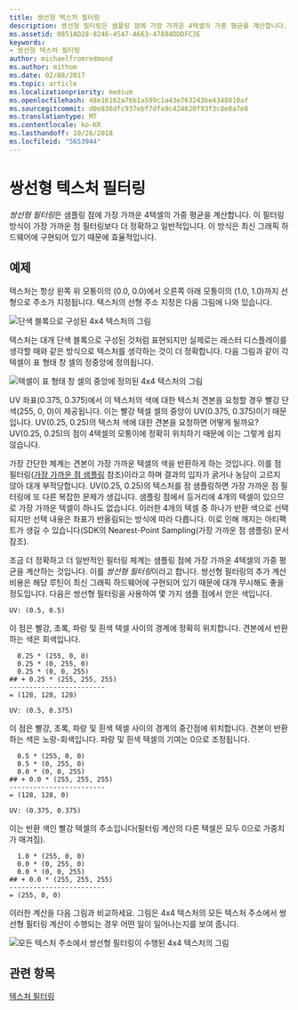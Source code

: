```yaml
---
title: 쌍선형 텍스처 필터링
description: 쌍선형 필터링은 샘플링 점에 가장 가까운 4텍셀의 가중 평균을 계산합니다.
ms.assetid: 0851AD28-8246-4547-A663-47884DDDFC3E
keywords:
- 쌍선형 텍스처 필터링
author: michaelfromredmond
ms.author: mithom
ms.date: 02/08/2017
ms.topic: article
ms.localizationpriority: medium
ms.openlocfilehash: 48e16162a76b1a599c1a43e763243be4348810af
ms.sourcegitcommit: d0e836dfc937ebf7dfa9c424620f93f3c8e0a7e8
ms.translationtype: MT
ms.contentlocale: ko-KR
ms.lasthandoff: 10/26/2018
ms.locfileid: "5653944"
---
```

# <a name="bilinear-texture-filtering"></a>쌍선형 텍스처 필터링


*쌍선형 필터링*은 샘플링 점에 가장 가까운 4텍셀의 가중 평균을 계산합니다. 이 필터링 방식이 가장 가까운 점 필터링보다 더 정확하고 일반적입니다. 이 방식은 최신 그래픽 하드웨어에 구현되어 있기 때문에 효율적입니다.


## <a name="span-idexamplespanspan-idexamplespanspan-idexamplespanexample"></a><span id="Example"></span><span id="example"></span><span id="EXAMPLE"></span>예제


텍스처는 항상 왼쪽 위 모퉁이의 (0.0, 0.0)에서 오른쪽 아래 모퉁이의 (1.0, 1.0)까지 선형으로 주소가 지정됩니다. 텍스처의 선형 주소 지정은 다음 그림에 나와 있습니다.

![단색 블록으로 구성된 4x4 텍스처의 그림](images/bilinear-fig7a.png)

텍스처는 대개 단색 블록으로 구성된 것처럼 표현되지만 실제로는 래스터 디스플레이를 생각할 때와 같은 방식으로 텍스처를 생각하는 것이 더 정확합니다. 다음 그림과 같이 각 텍셀이 표 형태 창 셀의 정중앙에 정의됩니다.

![텍셀이 표 형태 창 셀의 중앙에 정의된 4x4 텍스처의 그림](images/bilinear-fig7b.png)

UV 좌표(0.375, 0.375)에서 이 텍스처의 색에 대한 텍스처 견본을 요청할 경우 빨강 단색(255, 0, 0)이 제공됩니다. 이는 빨강 텍셀 셀의 중앙이 UV(0.375, 0.375)이기 때문입니다. UV(0.25, 0.25)의 텍스처 색에 대한 견본을 요청하면 어떻게 될까요? UV(0.25, 0.25)의 점이 4텍셀의 모퉁이에 정확히 위치하기 때문에 이는 그렇게 쉽지 않습니다.

가장 간단한 체계는 견본이 가장 가까운 텍셀의 색을 반환하게 하는 것입니다. 이를 점 필터링([가장 가까운 점 샘플링](nearest-point-sampling.md) 참조)이라고 하며 결과의 입자가 굵거나 농담이 고르지 않아 대개 부적당합니다. UV(0.25, 0.25)의 텍스처를 점 샘플링하면 가장 가까운 점 필터링에 또 다른 복잡한 문제가 생깁니다. 샘플링 점에서 등거리에 4개의 텍셀이 있으므로 가장 가까운 텍셀이 하나도 없습니다. 이러한 4개의 텍셀 중 하나가 반환 색으로 선택되지만 선택 내용은 좌표가 반올림되는 방식에 따라 다릅니다. 이로 인해 깨지는 아티팩트가 생길 수 있습니다(SDK의 Nearest-Point Sampling(가장 가까운 점 샘플링) 문서 참조).

조금 더 정확하고 더 일반적인 필터링 체계는 샘플링 점에 가장 가까운 4텍셀의 가중 평균을 계산하는 것입니다. 이를 *쌍선형 필터링*이라고 합니다. 쌍선형 필터링의 추가 계산 비용은 해당 루틴이 최신 그래픽 하드웨어에 구현되어 있기 때문에 대개 무시해도 좋을 정도입니다. 다음은 쌍선형 필터링을 사용하여 몇 가지 샘플 점에서 얻은 색입니다.

```
UV: (0.5, 0.5)
```

이 점은 빨강, 초록, 파랑 및 흰색 텍셀 사이의 경계에 정확히 위치합니다. 견본에서 반환하는 색은 회색입니다.

```
  0.25 * (255, 0, 0)
  0.25 * (0, 255, 0) 
  0.25 * (0, 0, 255) 
## + 0.25 * (255, 255, 255) 
------------------------
= (128, 128, 128)
```

```
UV: (0.5, 0.375)
```

이 점은 빨강, 초록, 파랑 및 흰색 텍셀 사이의 경계의 중간점에 위치합니다. 견본이 반환하는 색은 노랑-회색입니다. 파랑 및 흰색 텍셀의 기여는 0으로 조정됩니다.

```
  0.5 * (255, 0, 0)
  0.5 * (0, 255, 0) 
  0.0 * (0, 0, 255) 
## + 0.0 * (255, 255, 255) 
------------------------
= (128, 128, 0)
```

```
UV: (0.375, 0.375)
```

이는 반환 색인 빨강 텍셀의 주소입니다(필터링 계산의 다른 텍셀은 모두 0으로 가중치가 매겨짐).

```
  1.0 * (255, 0, 0)
  0.0 * (0, 255, 0) 
  0.0 * (0, 0, 255) 
## + 0.0 * (255, 255, 255) 
------------------------
= (255, 0, 0)
```

이러한 계산을 다음 그림과 비교하세요. 그림은 4x4 텍스처의 모든 텍스처 주소에서 쌍선형 필터링 계산이 수행되는 경우 어떤 일이 일어나는지를 보여 줍니다.

![모든 텍스처 주소에서 쌍선형 필터링이 수행된 4x4 텍스처의 그림](images/bilinear-fig7c.jpg)

## <a name="span-idrelated-topicsspanrelated-topics"></a><span id="related-topics"></span>관련 항목


[텍스처 필터링](texture-filtering.md)

 

 




